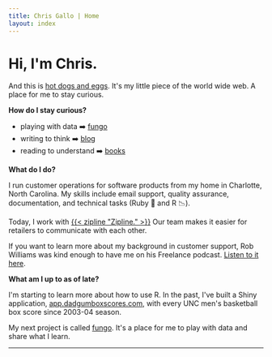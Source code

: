```yaml
---
title: Chris Gallo | Home
layout: index
---
```


# Hi, I'm Chris.

And this is [hot dogs and eggs](/manifesto). It's my little piece of the
world wide web. A place for me to stay curious.

**How do I stay curious?**

- playing with data ➡️ [fungo](https://fungo.hotdogsandeggs.com)
- writing to think ➡️ [blog](https://blog.hotdogsandeggs.com)
- reading to understand ➡️ [books](https://books.hotdogsandeggs.com)

**What do I do?**

I run customer operations for software products from my home in Charlotte, North Carolina. My skills include email support, quality assurance, documentation, and technical tasks (Ruby 💎 and R 📉). 

Today, I work with [{{< zipline "Zipline." >}}](https://www.retailzipline.com/) Our team makes it easier for retailers to communicate with each other. 

If you want to learn more about my background in customer support, Rob Williams was kind enough to have me on his Freelance podcast. [Listen to it here](https://twitter.com/YoFolyo/status/1196127933384908800?s=20). 

**What am I up to as of late?** 

I'm starting to learn more about how to use R. In the past, I've built a Shiny application, [app.dadgumboxscores.com](https://app.dadgumboxscores.com/), with every UNC men's basketball box score since 2003-04 season. 

My next project is called [fungo](https://fungo.hotdogsandeggs.com). It's a place for me to play with data and share what I learn.  

* * * 

